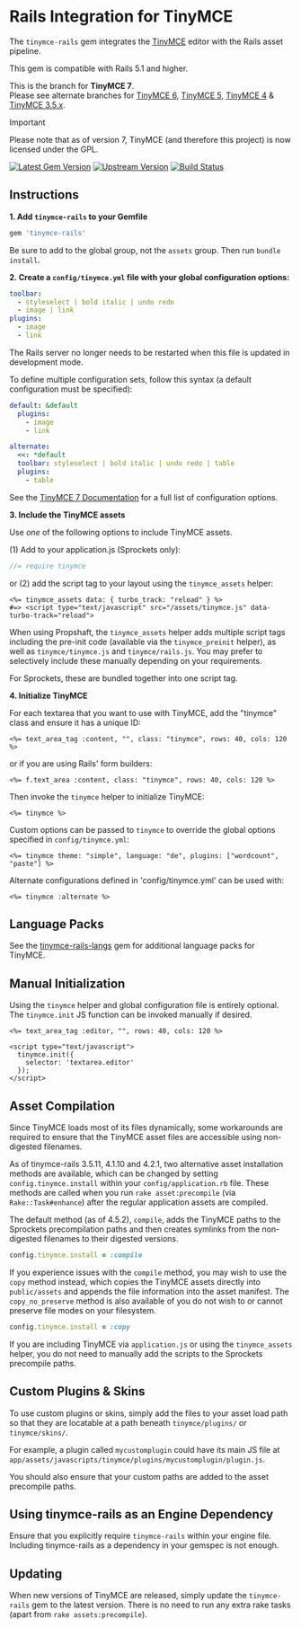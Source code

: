 Rails Integration for TinyMCE
=============================

The `tinymce-rails` gem integrates the [TinyMCE](https://www.tiny.cloud/) editor with the Rails asset pipeline.

This gem is compatible with Rails 5.1 and higher.

This is the branch for **TinyMCE 7**.<br />
Please see alternate branches for [TinyMCE 6](https://github.com/spohlenz/tinymce-rails/tree/tinymce-6), [TinyMCE 5](https://github.com/spohlenz/tinymce-rails/tree/tinymce-5), [TinyMCE 4](https://github.com/spohlenz/tinymce-rails/tree/tinymce-4) & [TinyMCE 3.5.x](https://github.com/spohlenz/tinymce-rails/tree/tinymce-3).

> [!IMPORTANT]
> Please note that as of version 7, TinyMCE (and therefore this project) is now licensed under the GPL.

[![Latest Gem Version](https://img.shields.io/gem/v/tinymce-rails)](https://rubygems.org/gems/tinymce-rails)
[![Upstream Version](https://img.shields.io/npm/v/tinymce?label=upstream&color=%23335dff)](https://www.tiny.cloud/docs/tinymce/latest/release-notes/)
[![Build Status](https://img.shields.io/github/actions/workflow/status/spohlenz/tinymce-rails/rspec.yml)](https://github.com/spohlenz/tinymce-rails/actions)


Instructions
------------

**1. Add `tinymce-rails` to your Gemfile**

```ruby
gem 'tinymce-rails'
```

Be sure to add to the global group, not the `assets` group. Then run `bundle install`.


**2. Create a `config/tinymce.yml` file with your global configuration options:**

```yml
toolbar:
  - styleselect | bold italic | undo redo
  - image | link
plugins:
  - image
  - link
```

The Rails server no longer needs to be restarted when this file is updated in development mode.

To define multiple configuration sets, follow this syntax (a default configuration must be specified):

```yml
default: &default
  plugins:
    - image
    - link

alternate:
  <<: *default
  toolbar: styleselect | bold italic | undo redo | table
  plugins:
    - table
```

See the [TinyMCE 7 Documentation](https://www.tiny.cloud/docs/tinymce/7/) for a full list of configuration options.


**3. Include the TinyMCE assets**

Use *one* of the following options to include TinyMCE assets.

(1) Add to your application.js (Sprockets only):

```js
//= require tinymce
```

or (2) add the script tag to your layout using the `tinymce_assets` helper:

```erb
<%= tinymce_assets data: { turbo_track: "reload" } %>
#=> <script type="text/javascript" src="/assets/tinymce.js" data-turbo-track="reload">
```

When using Propshaft, the `tinymce_assets` helper adds multiple script tags including the pre-init code (available via the `tinymce_preinit` helper), as well as `tinymce/tinymce.js` and `tinymce/rails.js`. You may prefer to selectively include these manually depending on your requirements.

For Sprockets, these are bundled together into one script tag.


**4. Initialize TinyMCE**

For each textarea that you want to use with TinyMCE, add the "tinymce" class and ensure it has a unique ID:

```erb
<%= text_area_tag :content, "", class: "tinymce", rows: 40, cols: 120 %>
```

or if you are using Rails' form builders:

```erb
<%= f.text_area :content, class: "tinymce", rows: 40, cols: 120 %>
```

Then invoke the `tinymce` helper to initialize TinyMCE:

```erb
<%= tinymce %>
```

Custom options can be passed to `tinymce` to override the global options specified in `config/tinymce.yml`:

```erb
<%= tinymce theme: "simple", language: "de", plugins: ["wordcount", "paste"] %>
```

Alternate configurations defined in 'config/tinymce.yml' can be used with:

```erb
<%= tinymce :alternate %>
```


Language Packs
--------------

See the [tinymce-rails-langs](https://github.com/spohlenz/tinymce-rails-langs) gem for additional language packs for TinyMCE.


Manual Initialization
---------------------

Using the `tinymce` helper and global configuration file is entirely optional. The `tinymce.init` JS function can be invoked manually if desired.

```erb
<%= text_area_tag :editor, "", rows: 40, cols: 120 %>

<script type="text/javascript">
  tinymce.init({
    selector: 'textarea.editor'
  });
</script>
```


Asset Compilation
-----------------

Since TinyMCE loads most of its files dynamically, some workarounds are required to ensure that the TinyMCE asset files are accessible using non-digested filenames.

As of tinymce-rails 3.5.11, 4.1.10 and 4.2.1, two alternative asset installation methods are available, which can be changed by setting `config.tinymce.install` within your `config/application.rb` file. These methods are called when you run `rake asset:precompile` (via `Rake::Task#enhance`) after the regular application assets are compiled.

The default method (as of 4.5.2), `compile`, adds the TinyMCE paths to the Sprockets precompilation paths and then creates symlinks from the non-digested filenames to their digested versions.

```ruby
config.tinymce.install = :compile
```

If you experience issues with the `compile` method, you may wish to use the `copy` method instead, which copies the TinyMCE assets directly into `public/assets` and appends the file information into the asset manifest. The `copy_no_preserve` method is also available of you do not wish to or cannot preserve file modes on your filesystem.

```ruby
config.tinymce.install = :copy
```

If you are including TinyMCE via `application.js` or using the `tinymce_assets` helper, you do not need to manually add the scripts to the Sprockets precompile paths.


Custom Plugins & Skins
----------------------

To use custom plugins or skins, simply add the files to your asset load path so that they are locatable at a path beneath `tinymce/plugins/` or `tinymce/skins/`.

For example, a plugin called `mycustomplugin` could have its main JS file at `app/assets/javascripts/tinymce/plugins/mycustomplugin/plugin.js`.

You should also ensure that your custom paths are added to the asset precompile paths.


Using tinymce-rails as an Engine Dependency
-------------------------------------------

Ensure that you explicitly require `tinymce-rails` within your engine file. Including tinymce-rails as a dependency in your gemspec is not enough.


Updating
--------

When new versions of TinyMCE are released, simply update the `tinymce-rails` gem to the latest version. There is no need to run any extra rake tasks (apart from `rake assets:precompile`).
